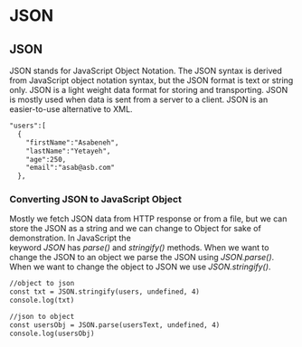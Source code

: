 # JSON

## JSON

JSON stands for JavaScript Object Notation. The JSON syntax is derived from JavaScript object notation syntax, but the JSON format is text or string only. JSON is a light weight data format for storing and transporting. JSON is mostly used when data is sent from a server to a client. JSON is an easier-to-use alternative to XML.

```html
"users":[
  {
    "firstName":"Asabeneh",
    "lastName":"Yetayeh",
    "age":250,
    "email":"asab@asb.com"
  },
```

### Converting JSON to JavaScript Object

Mostly we fetch JSON data from HTTP response or from a file, but we can store the JSON as a string and we can change to Object for sake of demonstration. In JavaScript the keyword *JSON* has *parse()* and *stringify()* methods. When we want to change the JSON to an object we parse the JSON using *JSON.parse()*. When we want to change the object to JSON we use *JSON.stringify()*.

```html
//object to json
const txt = JSON.stringify(users, undefined, 4)
console.log(txt)

//json to object
const usersObj = JSON.parse(usersText, undefined, 4)
console.log(usersObj)
```